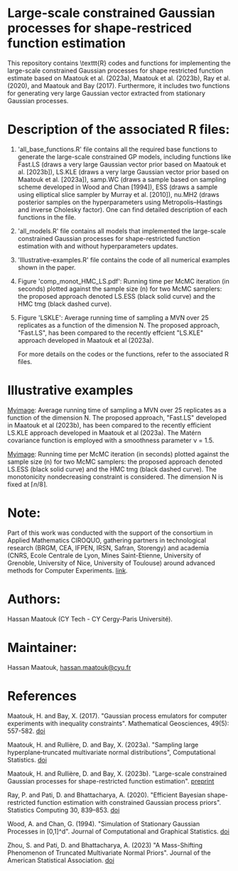 # Large-scale constrained Gaussian processes for shape-restriced function estimation

This repository contains \texttt{R} codes and functions for implementing the large-scale constrained Gaussian processes for shape restricted function estimate based on Maatouk et al. (2023a), Maatouk et al. (2023b), Ray et al. (2020), and Maatouk and Bay (2017). Furthermore, it includes two functions for generating very large Gaussian vector extracted from stationary Gaussian processes.

# Description of the associated R files:
1. 'all_base_functions.R' file contains all the required base functions to generate the large-scale constrained GP models, including functions like
Fast.LS (draws a very large Gaussian vector prior based on Maatouk et al. [2023b]), LS.KLE (draws a very large Gaussian vector prior based on Maatouk et al. [2023a]),
samp.WC (draws a sample based on sampling scheme developed in Wood and Chan [1994]), ESS (draws a sample using elliptical slice sampler by Murray et al. [2010]), nu.MH2 (draws posterior samples on the hyperparameters using Metropolis–Hastings and inverse Cholesky factor). One can find detailed description of each functions in the file.
2. 'all_models.R' file contains all models that implemented the large-scale constrained Gaussian processes for shape-restricted function estimation with and without hyperparameters updates.
3. 'Illustrative-examples.R' file contains the code of all numerical examples shown in the paper.
4. Figure 'comp_monot_HMC_LS.pdf': Running time per McMC iteration (in seconds) plotted against the sample size (n) for two McMC
samplers: the proposed approach denoted LS.ESS (black solid curve) and the HMC tmg (black dashed curve).
5. Figure 'LSKLE': Average running time of sampling a MVN over 25 replicates as a function of the dimension N. The
proposed approach, "Fast.LS", has been compared to the recently effcient "LS.KLE" approach developed in Maatouk
et al (2023a).


   For more details on the codes or the functions, refer to the associated R files.

# Illustrative examples
[Myimage](https://github.com/maatouk/Large-scale-constrained-GPs/blob/main/LSKLE-eps-converted-to.pdf): Average running time of sampling a MVN over 25 replicates as a function of the dimension N. The proposed approach, "Fast.LS" developed in Maatouk et al (2023b), has been compared to the recently efficient LS.KLE approach developed in Maatouk et al (2023a). The Matérn covariance function is employed with a smoothness parameter ν = 1.5.

[Myimage](https://github.com/maatouk/Large-scale-constrained-GPs/blob/main/comp_monot_HMC_LS-eps-converted-to.pdf): Running time per McMC iteration (in seconds) plotted against the sample size (n) for two McMC samplers: the proposed approach denoted LS.ESS (black solid curve) and the HMC tmg (black dashed curve). The monotonicity nondecreasing constraint is considered. The dimension N is fixed at $\lceil n/8\rceil$.

# Note:
Part of this work was conducted with the support of the consortium in Applied Mathematics CIROQUO, gathering partners in technological research (BRGM, CEA, IFPEN, IRSN, Safran, Storengy) and academia (CNRS, Ecole Centrale de Lyon, Mines Saint-Etienne, University of Grenoble, University of Nice, University of Toulouse) around advanced methods for Computer Experiments. [link]( https://doi.org/10.5281/zenodo.65812).

# Authors:
Hassan Maatouk (CY Tech - CY Cergy-Paris Université).

# Maintainer: 
Hassan Maatouk, hassan.maatouk@cyu.fr

# References
Maatouk, H. and Bay, X. (2017). "Gaussian process emulators for computer experiments with inequality constraints". Mathematical Geosciences, 49(5): 557-582. [doi](https://link.springer.com/article/10.1007/s11004-017-9673-2)

Maatouk, H. and Rullière, D. and Bay, X. (2023a). "Sampling large hyperplane‐truncated multivariate normal distributions", Computational Statistics. [doi](https://link.springer.com/article/10.1007/s00180-023-01416-7)

Maatouk, H. and Rullière, D. and Bay, X. (2023b). "Large-scale constrained Gaussian processes for shape-restricted function estimation". [preprint](https://hal.science/hal-04348962/file/LS-CGP.pdf)

Ray, P. and Pati, D. and Bhattacharya, A. (2020). "Efficient Bayesian shape-restricted function estimation with constrained Gaussian process priors". Statistics Computing 30, 839–853. [doi](https://link.springer.com/article/10.1007/s11222-020-09922-0) 

Wood, A. and Chan, G. (1994). "Simulation of Stationary Gaussian Processes in [0,1]^d". Journal of Computational and Graphical Statistics. [doi](https://www.jstor.org/stable/1390903)

Zhou, S. and Pati, D. and Bhattacharya, A. (2023) "A Mass-Shifting Phenomenon of Truncated Multivariate Normal Priors". Journal of the American Statistical Association. [doi](https://www.tandfonline.com/doi/abs/10.1080/01621459.2022.2129059)
